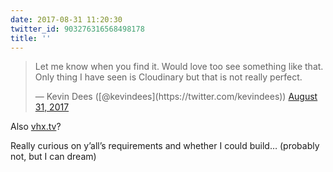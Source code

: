 ```yaml
---
date: 2017-08-31 11:20:30
twitter_id: 903276316568498178
title: ''
---
```


<blockquote class="twitter-tweet"><p lang="en" dir="ltr">Let me know when you find it. Would love too see something like that. Only thing I have seen is Cloudinary but that is not really perfect.</p>&mdash; Kevin Dees ([@kevindees](https://twitter.com/kevindees)) <a href="https://twitter.com/kevindees/status/903273063298555904?ref_src=twsrc%5Etfw">August 31, 2017</a></blockquote>
<script async src="https://platform.twitter.com/widgets.js" charset="utf-8"></script>

Also [vhx.tv](http://vhx.tv)?

Really curious on y’all’s requirements and whether I could build… (probably not, but I can dream)
